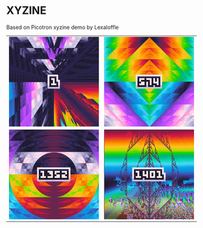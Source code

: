 # XYZINE
Based on Picotron xyzine demo by Lexaloffle

<table>
  <tr>
    <td>
      <img src="./png/1.png">
    </td>
    <td>
      <img src="./png/574.png">
    </td>
  </tr>
  <tr>
    <td>
      <img src="./png/1352.png">
    </td>
    <td>
      <img src="./png/1401.png">
    </td>
  </tr>
</table>
